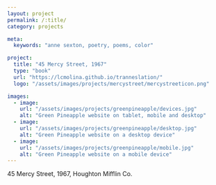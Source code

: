 ```yaml
---
layout: project
permalink: /:title/
category: projects

meta:
  keywords: "anne sexton, poetry, poems, color"

project:
  title: "45 Mercy Street, 1967"
  type: "book"
  url: "https://lcmolina.github.io/tranneslation/"
  logo: "/assets/images/projects/mercystreet/mercystreeticon.png"

images:
  - image:
    url: "/assets/images/projects/greenpineapple/devices.jpg"
    alt: "Green Pineapple website on tablet, mobile and desktop"
  - image:
    url: "/assets/images/projects/greenpineapple/desktop.jpg"
    alt: "Green Pineapple website on a desktop device"
  - image:
    url: "/assets/images/projects/greenpineapple/mobile.jpg"
    alt: "Green Pineapple website on a mobile device"
---
```

<p>45 Mercy Street, 1967, Houghton Mifflin Co.</p>
